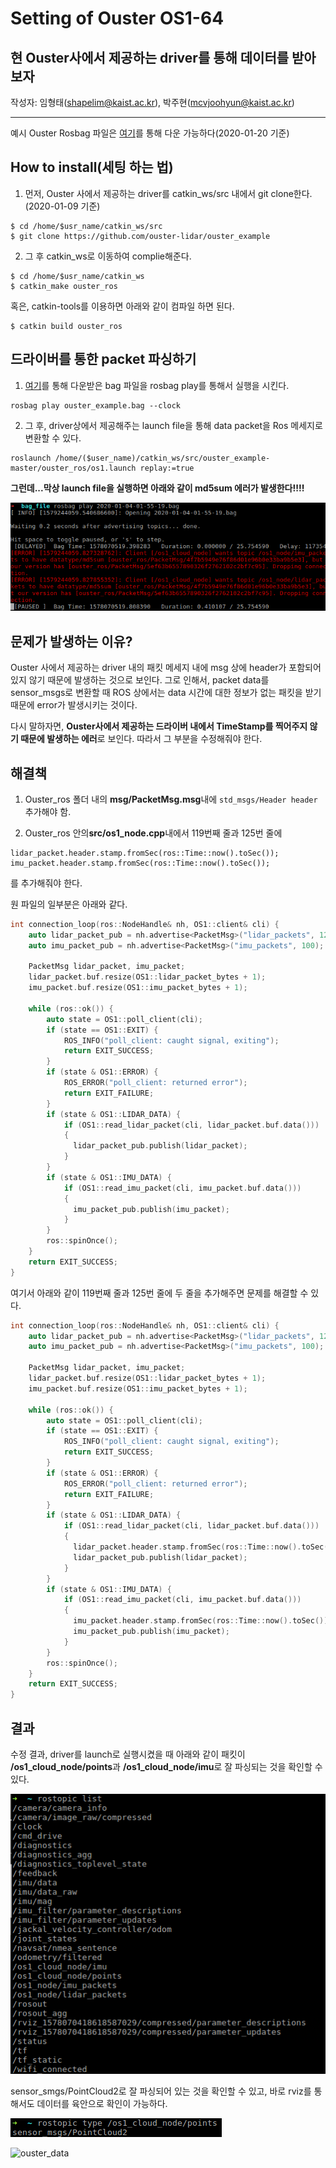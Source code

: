 # Setting of Ouster OS1-64

## 현 Ouster사에서 제공하는 driver를 통해 데이터를 받아보자 

작성자: 임형태(shapelim@kaist.ac.kr), 박주현(mcvjoohyun@kaist.ac.kr)

----

예시 Ouster Rosbag 파일은 [여기](https://www.dropbox.com/s/9gofcgfzaa8oyft/ouster_example.bag?dl=0)를 통해 다운 가능하다(2020-01-20 기준)

## How to install(세팅 하는 법)

1. 먼저, Ouster 사에서 제공하는 driver를 catkin_ws/src 내에서 git clone한다. (2020-01-09 기준)

<pre><code>$ cd /home/$usr_name/catkin_ws/src</code>
<code>$ git clone https://github.com/ouster-lidar/ouster_example</code></pre>

2. 그 후 catkin_ws로 이동하여 complie해준다.

<pre><code>$ cd /home/$usr_name/catkin_ws</code>
<code>$ catkin_make ouster_ros</code></pre>

혹은, catkin-tools를 이용하면 아래와 같이 컴파일 하면 된다.
<pre><code>$ catkin build ouster_ros</code></pre>

## 드라이버를 통한 packet 파싱하기

1. [여기](https://www.dropbox.com/s/9gofcgfzaa8oyft/ouster_example.bag?dl=0)를 통해 다운받은 bag 파일을 rosbag play를 통해서 실행을 시킨다.

<pre><code>rosbag play ouster_example.bag --clock</code></pre>

2. 그 후, driver상에서 제공해주는 launch file을 통해 data packet을 Ros 메세지로 변환할 수 있다.

<pre><code>roslaunch /home/($user_name)/catkin_ws/src/ouster_example-master/ouster_ros/os1.launch replay:=true</code></pre>
    
**그런데...막상 launch file을 실행하면 아래와 같이 md5sum 에러가 발생한다!!!!**
    
![error_occurs](/readme_materials/ouster_error.png)    
    
## 문제가 발생하는 이유?

Ouster 사에서 제공하는 driver 내의 패킷 메세지 내에 msg 상에 header가 포함되어 있지 않기 때문에 발생하는 것으로 보인다. 그로 인해서, packet data를 sensor_msgs로 변환할 때 ROS 상에서는 data 시간에 대한 정보가 없는 패킷을 받기 때문에 error가 발생시키는 것이다. 

다시 말하자면, **Ouster사에서 제공하는 드라이버 내에서 TimeStamp를 찍어주지 않기 때문에 발생하는 에러**로 보인다. 따라서 그 부분을 수정해줘야 한다.

## 해결책

1. Ouster_ros 폴더 내의 **msg/PacketMsg.msg**내에 <code>std_msgs/Header header</code> 추가해야 함.

2. Ouster_ros 안의**src/os1_node.cpp**내에서 119번째 줄과 125번 줄에 

<pre><code>lidar_packet.header.stamp.fromSec(ros::Time::now().toSec());</code>
<code>imu_packet.header.stamp.fromSec(ros::Time::now().toSec());</code></pre>

를 추가해줘야 한다.

원 파일의 일부분은 아래와 같다.


```cpp
int connection_loop(ros::NodeHandle& nh, OS1::client& cli) {
    auto lidar_packet_pub = nh.advertise<PacketMsg>("lidar_packets", 1280);
    auto imu_packet_pub = nh.advertise<PacketMsg>("imu_packets", 100);

    PacketMsg lidar_packet, imu_packet;
    lidar_packet.buf.resize(OS1::lidar_packet_bytes + 1);
    imu_packet.buf.resize(OS1::imu_packet_bytes + 1);

    while (ros::ok()) {
        auto state = OS1::poll_client(cli);
        if (state == OS1::EXIT) {
            ROS_INFO("poll_client: caught signal, exiting");
            return EXIT_SUCCESS;
        }
        if (state & OS1::ERROR) {
            ROS_ERROR("poll_client: returned error");
            return EXIT_FAILURE;
        }
        if (state & OS1::LIDAR_DATA) {
            if (OS1::read_lidar_packet(cli, lidar_packet.buf.data()))
            {
              lidar_packet_pub.publish(lidar_packet);
            }
        }
        if (state & OS1::IMU_DATA) {
            if (OS1::read_imu_packet(cli, imu_packet.buf.data()))
            {
              imu_packet_pub.publish(imu_packet);
            }
        }
        ros::spinOnce();
    }
    return EXIT_SUCCESS;
}
```

여기서 아래와 같이 119번째 줄과 125번 줄에 두 줄을 추가해주면 문제를 해결할 수 있다.

```cpp
int connection_loop(ros::NodeHandle& nh, OS1::client& cli) {
    auto lidar_packet_pub = nh.advertise<PacketMsg>("lidar_packets", 1280);
    auto imu_packet_pub = nh.advertise<PacketMsg>("imu_packets", 100);

    PacketMsg lidar_packet, imu_packet;
    lidar_packet.buf.resize(OS1::lidar_packet_bytes + 1);
    imu_packet.buf.resize(OS1::imu_packet_bytes + 1);

    while (ros::ok()) {
        auto state = OS1::poll_client(cli);
        if (state == OS1::EXIT) {
            ROS_INFO("poll_client: caught signal, exiting");
            return EXIT_SUCCESS;
        }
        if (state & OS1::ERROR) {
            ROS_ERROR("poll_client: returned error");
            return EXIT_FAILURE;
        }
        if (state & OS1::LIDAR_DATA) {
            if (OS1::read_lidar_packet(cli, lidar_packet.buf.data()))
            {
              lidar_packet.header.stamp.fromSec(ros::Time::now().toSec());
              lidar_packet_pub.publish(lidar_packet);
            }
        }
        if (state & OS1::IMU_DATA) {
            if (OS1::read_imu_packet(cli, imu_packet.buf.data()))
            {
              imu_packet.header.stamp.fromSec(ros::Time::now().toSec());
              imu_packet_pub.publish(imu_packet);
            }
        }
        ros::spinOnce();
    }
    return EXIT_SUCCESS;
}
```

## 결과

수정 결과, driver를 launch로 실행시켰을 때 아래와 같이 패킷이 **/os1_cloud_node/points**과 **/os1_cloud_node/imu**로 잘 파싱되는 것을 확인할 수 있다.

![ouster_after](/readme_materials/ouster_after.png)

sensor_smgs/PointCloud2로 잘 파싱되어 있는 것을 확인할 수 있고, 바로 rviz를 통해서도 데이터를 육안으로 확인이 가능하다.

![ouster_type](/readme_materials/ouster_type.png)

![ouster_data](/readme_materials/ouster_data.gif)

